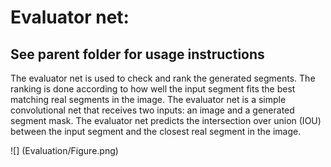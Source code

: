 # Evaluator net:
## See parent folder for usage instructions  
 The evaluator net is used to check and rank the generated segments. The ranking is done according to how well the input segment fits the best matching real segments in the image. The evaluator net is a simple convolutional net that receives two inputs: an image and a generated segment mask. The evaluator net predicts the intersection over union (IOU) between the input segment and the closest real segment in the image. 

![] (Evaluation/Figure.png)
